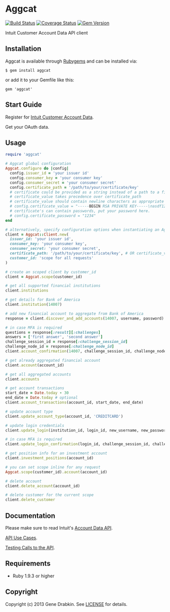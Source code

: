 # Aggcat
[![Build Status](https://travis-ci.org/cloocher/aggcat.png)](https://travis-ci.org/cloocher/aggcat)
[![Coverage Status](https://coveralls.io/repos/cloocher/aggcat/badge.png?branch=master)](https://coveralls.io/r/cloocher/aggcat)
[![Gem Version](https://badge.fury.io/rb/aggcat.png)](http://badge.fury.io/rb/aggcat)

  Intuit Customer Account Data API client

## Installation

Aggcat is available through [Rubygems](http://rubygems.org/gems/aggcat) and can be installed via:

```
$ gem install aggcat
```

or add it to your Gemfile like this:

```
gem 'aggcat'
```

## Start Guide

Register for [Intuit Customer Account Data](https://developer.intuit.com/docs/0020_customeraccountdata/0005_service_features).

Get your OAuth data.

## Usage

```ruby
require 'aggcat'

# Aggcat global configuration
Aggcat.configure do |config|
  config.issuer_id = 'your issuer id'
  config.consumer_key = 'your consumer key'
  config.consumer_secret = 'your consumer secret'
  config.certificate_path = '/path/to/your/certificate/key'
  # certificate could be provided as a string instead of a path to a file using certificate_value
  # certificate_value takes precedence over certificate_path
  # certificate_value should contain newline characters as appropriate
  # config.certificate_value = "-----BEGIN RSA PRIVATE KEY-----\nasdf123FOO$BAR\n...\n-----END RSA PRIVATE KEY-----"
  # certificate's can contain passwords, put your password here.
  # config.certificate_password = "1234"
end

# alternatively, specify configuration options when instantiating an Aggcat::Client
client = Aggcat::Client.new(
  issuer_id: 'your issuer id',
  consumer_key: 'your consumer key',
  consumer_secret: 'your consumer secret',
  certificate_path: '/path/to/your/certificate/key', # OR certificate_value: "--BEGIN RSA KEY--..."
  customer_id: 'scope for all requests'
)

# create an scoped client by customer_id
client = Aggcat.scope(customer_id)

# get all supported financial institutions
client.institutions

# get details for Bank of America
client.institution(14007)

# add new financial account to aggregate from Bank of America
response = client.discover_and_add_accounts(14007, username, password)

# in case MFA is required
questions = response[:result][:challenges]
answers = ['first answer', 'second answer']
challenge_session_id = response[:challenge_session_id]
challenge_node_id = response[:challenge_node_id]
client.account_confirmation(14007, challenge_session_id, challenge_node_id, answers)

# get already aggregated financial account
client.account(account_id)

# get all aggregated accounts
client.accounts

# get account transactions
start_date = Date.today - 30
end_date = Date.today # optional
client.account_transactions(account_id, start_date, end_date)

# update account type
client.update_account_type(account_id, 'CREDITCARD')

# update login credentials
client.update_login(institution_id, login_id, new_username, new_password)

# in case MFA is required
client.update_login_confirmation(login_id, challenge_session_id, challenge_node_id, answers)

# get position info for an investment account
client.investment_positions(account_id)

# you can set scope inline for any request
Aggcat.scope(customer_id).account(account_id)

# delete account
client.delete_account(account_id)

# delete customer for the current scope
client.delete_customer
```

## Documentation

Please make sure to read Intuit's [Account Data API](http://docs.developer.intuit.com/0020_Aggregation_Categorization_Apps/AggCat_API/0020_API_Documentation).

[API Use Cases](https://developer.intuit.com/docs/0020_customeraccountdata/customer_account_data_api/0005_key_concepts).

[Testing Calls to the API](https://developer.intuit.com/docs/0020_customeraccountdata/customer_account_data_api/testing_calls_to_the_api).

## Requirements

* Ruby 1.9.3 or higher

## Copyright
Copyright (c) 2013 Gene Drabkin.
See [LICENSE][] for details.

[license]: LICENSE.md
